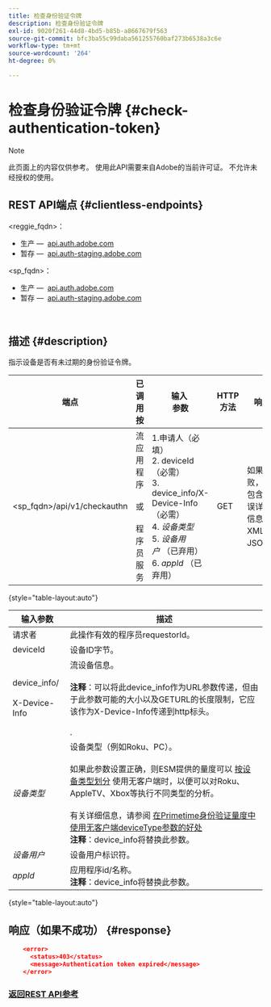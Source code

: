 ```yaml
---
title: 检查身份验证令牌
description: 检查身份验证令牌
exl-id: 9020f261-44d8-4bd5-b85b-a8667679f563
source-git-commit: bfc3ba55c99daba561255760baf273b6538a3c6e
workflow-type: tm+mt
source-wordcount: '264'
ht-degree: 0%

---
```


# 检查身份验证令牌 {#check-authentication-token}

>[!NOTE]
>
>此页面上的内容仅供参考。 使用此API需要来自Adobe的当前许可证。 不允许未经授权的使用。

## REST API端点 {#clientless-endpoints}

&lt;reggie_fqdn>：

* 生产 —  [api.auth.adobe.com](http://api.auth.adobe.com/)
* 暂存 —  [api.auth-staging.adobe.com](http://api.auth-staging.adobe.com/)

&lt;sp_fqdn>：

* 生产 —  [api.auth.adobe.com](http://api.auth.adobe.com/)
* 暂存 —  [api.auth-staging.adobe.com](http://api.auth-staging.adobe.com/)

</br>

## 描述 {#description}

指示设备是否有未过期的身份验证令牌。

| 端点 | 已调用  </br>按 | 输入   </br>参数 | HTTP  </br>方法 | 响应 | HTTP  </br>响应 |
| --- | --- | --- | --- | --- | --- |
| &lt;sp_fqdn>/api/v1/checkauthn | 流应用程序</br></br>或</br></br>程序员服务 | 1.申请人（必填）</br>2.  deviceId（必需）</br>3.  device_info/X-Device-Info（必需）</br>4.  _设备类型_ </br>5.  _设备用户_ （已弃用）</br>6.  _appId_ （已弃用） | GET | 如果失败，则包含错误详细信息的XML或JSON。 | 200 — 成功   </br>403 — 未成功 |

{style="table-layout:auto"}


| 输入参数 | 描述 |
| --- | --- |
| 请求者 | 此操作有效的程序员requestorId。 |
| deviceId | 设备ID字节。 |
| device_info/</br></br>X-Device-Info | 流设备信息。</br></br>**注释**：可以将此device_info作为URL参数传递，但由于此参数可能的大小以及GETURL的长度限制，它应该作为X-Device-Info传递到http标头。 </br></br><!--See the full details in [Passing Device and Connection Information](http://tve.helpdocsonline.com/passing-device-information)(/help/authentication/passing-client-information-device-connection-and-application.md)-->. |
| _设备类型_ | 设备类型（例如Roku、PC）。</br></br>如果此参数设置正确，则ESM提供的量度可以 [按设备类型划分](/help/authentication/entitlement-service-monitoring-overview.md#clientless_device_type) 使用无客户端时，以便可以对Roku、AppleTV、Xbox等执行不同类型的分析。</br></br>有关详细信息，请参阅 [在Primetime身份验证量度中使用无客户端deviceType参数的好处&#x200B;](/help/authentication/benefits-of-using-the-clientless-devicetype-parameter-in-pass-metrics.md)</br>**注释**：device_info将替换此参数。 |
| _设备用户_ | 设备用户标识符。 |
| _appId_ | 应用程序id/名称。</br>**注释**：device_info将替换此参数。 |

{style="table-layout:auto"}


## 响应（如果不成功） {#response}

```JSON
    <error>
      <status>403</status>
      <message>Authentication token expired</message>
    </error>
```

### [返回REST API参考](/help/authentication/rest-api-reference.md)
